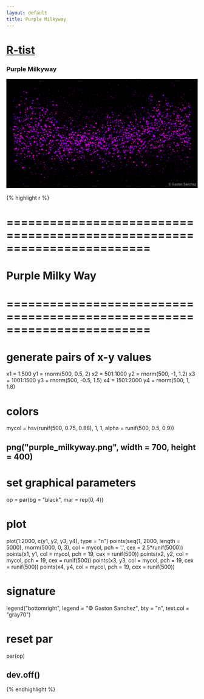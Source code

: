 ```yaml
---
layout: default
title: Purple Milkyway
---
```


# [R-tist](/work/rtist)

### Purple Milkyway
![](/images/rtist/purple_milkyway.png)

{% highlight r %}
# ========================================================================
# Purple Milky Way
# ========================================================================
# generate pairs of x-y values
x1 = 1:500
y1 = rnorm(500, 0.5, 2)
x2 = 501:1000
y2 = rnorm(500, -1, 1.2)
x3 = 1001:1500
y3 = rnorm(500, -0.5, 1.5)
x4 = 1501:2000
y4 = rnorm(500, 1, 1.8)

# colors
mycol = hsv(runif(500, 0.75, 0.88), 1, 1, alpha = runif(500, 0.5, 0.9))


## png("purple_milkyway.png", width = 700, height = 400)
# set graphical parameters
op = par(bg = "black", mar = rep(0, 4))
# plot
plot(1:2000, c(y1, y2, y3, y4), type = "n")
points(seq(1, 2000, length = 5000), rnorm(5000, 0, 3), 
       col = mycol, pch = '.', cex = 2.5*runif(5000))
points(x1, y1, col = mycol, pch = 19, cex = runif(500))
points(x2, y2, col = mycol, pch = 19, cex = runif(500))
points(x3, y3, col = mycol, pch = 19, cex = runif(500))
points(x4, y4, col = mycol, pch = 19, cex = runif(500))
# signature
legend("bottomright", legend = "© Gaston Sanchez", bty = "n", 
       text.col = "gray70")
# reset par
par(op)
## dev.off()
{% endhighlight %}